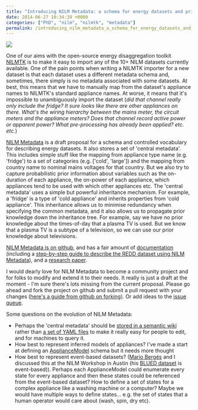 ```yaml
---
title: "Introducing NILM Metadata: a schema for energy datasets and prior knowledge about appliances"
date: 2014-06-27 10:34:39 +0000
categories: ["PhD", "nilm", "nilmtk", "metadata"]
permalink: /introducing_nilm_metadata_a_schema_for_energy_datasets_and_prior
---
```

![](http://nilm-metadata.readthedocs.org/en/latest/_images/schema.svg)

One of our aims with the open-source energy disaggregation toolkit
[NILMTK](http://nilmtk.github.io) is to make it easy to import any of
the 10+ NILM datasets currently available. One of the pain points when
writing a NILMTK importer for a new dataset is that each dataset uses a
different metadata schema and, sometimes, there simply is no metadata
associated with some datasets. At best, this means that we have to
manually map from the dataset's appliance names to NILMTK's standard
appliance names. At worse, it means that it's impossible to
unambiguously import the dataset (*did that channel really only include
the fridge? It sure looks like there are other appliances on there.
What's the wiring hierarchy between the mains meter, the circuit meters
and the appliance meters? Does that channel record active power or
apparent power? What pre-processing has already been applied? etc.
etc.*) <!--break-->

[NILM Metadata](https://github.com/nilmtk/nilm_metadata) is a draft
proposal for a schema and controlled vocabulary for describing energy
datasets. It also stores a set of 'central metadata'. This includes
simple stuff like the mapping from appliance type name (e.g. 'fridge')
to a set of categories (e.g. \['cold', 'large'\]) and the mapping from
country name to nominal mains voltages for that country. But we also try
to capture probabilistic prior information about variables such as the
on-duration of each appliance, the on-power of each appliance, which
appliances tend to be used with which other appliances etc. The 'central
metadata' uses a simple but powerful inheritance mechanism. For example,
a 'fridge' is a type of 'cold appliance' and inherits properties from
'cold appliance'. This inheritance allows us to minimise redundancy when
specifying the common metadata, and it also allows us to propagate prior
knowledge down the inheritance tree. For example, say we have no prior
knowledge about the times-of-day that a plasma TV is used. But we know
that a plasma TV is a subtype of a television, so we can use our prior
knowledge about televisions.

[NILM Metadata is on github](https://github.com/nilmtk/nilm_metadata),
and has a fair amount of
[documentation](http://nilm-metadata.readthedocs.org) (including a
[step-by-step guide to describe the REDD dataset using NILM
Metadata](http://nilm-metadata.readthedocs.org/en/latest/manual.html)),
and a [research paper](http://arxiv.org/abs/1403.5946).

I would dearly love for NILM Metadata to become a community project and
for folks to modify and extend it to their needs. It really is just a
draft at the moment - I'm sure there's lots missing from the current
proposal. Please go ahead and fork the project on github and submit a
pull request with your changes ([here's a guide from github on
forking](https://help.github.com/articles/fork-a-repo)). Or add ideas to
the [issue queue](https://github.com/nilmtk/nilm_metadata/issues).

Some questions on the evolution of NILM Metadata:

-   Perhaps the 'central metadata' should be [stored in a semantic
    wiki](/wiki_and_online_community_for_electricity_disaggregation)
    rather than [a set of YAML
    files](https://github.com/nilmtk/nilm_metadata/tree/master/central_metadata/appliance_types)
    to make it really easy for people to edit, and for machines to
    query it.
-   How best to represent inferred models of appliances? I've made a
    start at defining an
    [ApplianceModel](http://nilm-metadata.readthedocs.org/en/latest/central_metadata.html#appliancemodel)
    schema but it needs more thought
-   How best to represent event-based datasets? ([Mario
    Bergés](http://nilm-metadata.readthedocs.org/en/latest/central_metadata.html#appliancemodel)
    and I discussed this at the NILM Workshop in Austin (his [BLUED
    dataset](http://nilm.cmubi.org) is event-based)). Perhaps each
    ApplianceModel could enumerate every state for every appliance and
    then these states could be referenced from the event-based dataset?
    How to define a set of states for a complex appliance like a washing
    machine or a computer? Maybe we would have multiple ways to
    define states... e.g. the set of states that a human operator would
    care about (wash, spin, dry etc).


